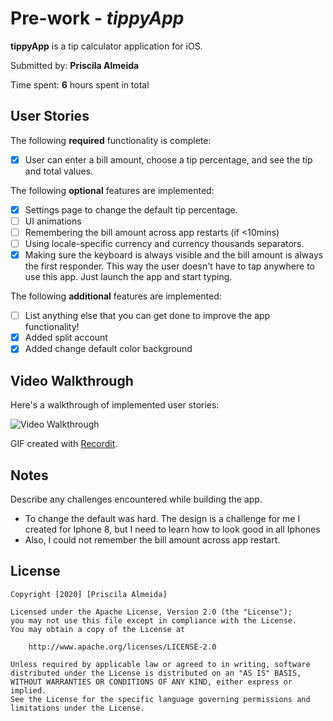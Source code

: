 # Pre-work - *tippyApp*

**tippyApp** is a tip calculator application for iOS.

Submitted by: **Priscila Almeida**

Time spent: **6** hours spent in total

## User Stories

The following **required** functionality is complete:

* [x] User can enter a bill amount, choose a tip percentage, and see the tip and total values.

The following **optional** features are implemented:
* [x] Settings page to change the default tip percentage.
* [ ] UI animations
* [ ] Remembering the bill amount across app restarts (if <10mins)
* [ ] Using locale-specific currency and currency thousands separators.
* [x] Making sure the keyboard is always visible and the bill amount is always the first responder. This way the user doesn't have to tap anywhere to use this app. Just launch the app and start typing.

The following **additional** features are implemented:

- [ ] List anything else that you can get done to improve the app functionality!
- [x] Added split account
- [x] Added change default color background

## Video Walkthrough 

Here's a walkthrough of implemented user stories:

<img src='http://g.recordit.co/UPXBb3UIaI.gif' title='Video Walkthrough' width='' alt='Video Walkthrough' />

GIF created with [Recordit](https://recordit.co/).

## Notes

Describe any challenges encountered while building the app.

- To change the default was hard. The design is a challenge for me I created for Iphone 8, but I need to learn how to look good in all Iphones
- Also, I could not remember the bill amount across app restart.

## License

    Copyright [2020] [Priscila Almeida]

    Licensed under the Apache License, Version 2.0 (the "License");
    you may not use this file except in compliance with the License.
    You may obtain a copy of the License at

        http://www.apache.org/licenses/LICENSE-2.0

    Unless required by applicable law or agreed to in writing, software
    distributed under the License is distributed on an "AS IS" BASIS,
    WITHOUT WARRANTIES OR CONDITIONS OF ANY KIND, either express or implied.
    See the License for the specific language governing permissions and
    limitations under the License.
